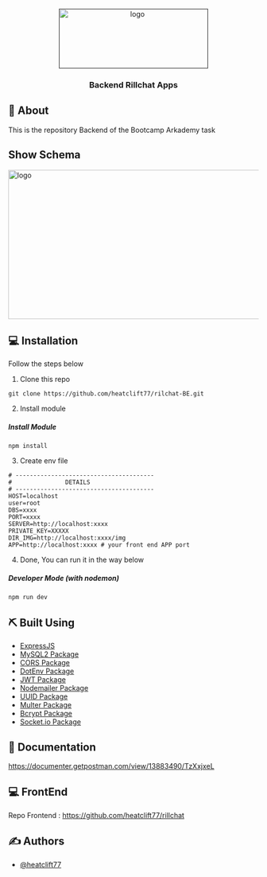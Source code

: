 <p align="center">
  <a href="" rel="noopener">
 <img width=300px height=120px src="https://iili.io/BrX1P2.png" alt="logo"></a>
</p>
<h3 align="center">Backend Rillchat Apps</h3>

## 🧐 About
This is the repository Backend of the Bootcamp Arkademy task

## Show Schema
<img width=600px height=300px src="https://iili.io/Bk6Uog.jpg" alt="logo"></a>

## 💻 Installation

Follow the steps below

1. Clone this repo
```
git clone https://github.com/heatclift77/rilchat-BE.git
```

2. Install module
##### Install Module
```
npm install
```

3. Create env file
```
# ---------------------------------------
#               DETAILS
# ---------------------------------------
HOST=localhost
user=root
DBS=xxxx
PORT=xxxx
SERVER=http://localhost:xxxx
PRIVATE_KEY=XXXXX
DIR_IMG=http://localhost:xxxx/img
APP=http://localhost:xxxx # your front end APP port

```
4. Done, You can run it in the way below
##### Developer Mode (with nodemon)
```
npm run dev
```

## ⛏️ Built Using

- [ExpressJS](https://expressjs.com)
- [MySQL2 Package](https://www.npmjs.com/package/mysql2)
- [CORS Package](https://www.npmjs.com/package/cors)
- [DotEnv Package](https://www.npmjs.com/package/dotenv)
- [JWT Package](https://www.npmjs.com/package/jsonwebtoken)
- [Nodemailer Package](https://www.npmjs.com/package/nodemailer)
- [UUID Package](https://www.npmjs.com/package/uuid)
- [Multer Package](https://www.npmjs.com/package/multer)
- [Bcrypt Package](https://www.npmjs.com/package/bcrypt)
- [Socket.io Package](https://www.npmjs.com/package/socket.io)

## 💭 Documentation

https://documenter.getpostman.com/view/13883490/TzXxjxeL

## 💻 FrontEnd

Repo Frontend : https://github.com/heatclift77/rillchat

## ✍️ Authors

- [@heatclift77](https://github.com/heatclift77)
